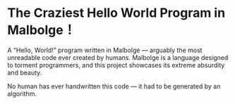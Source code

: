 #  The Craziest Hello World Program in Malbolge！
A “Hello, World!” program written in Malbolge — arguably the most unreadable code ever created by humans. Malbolge is a language designed to torment programmers, and this project showcases its extreme absurdity and beauty.

No human has ever handwritten this code — it had to be generated by an algorithm.



